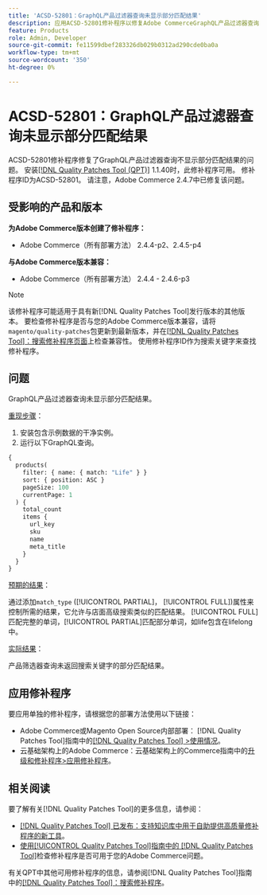 ```yaml
---
title: 'ACSD-52801：GraphQL产品过滤器查询未显示部分匹配结果'
description: 应用ACSD-52801修补程序以修复Adobe CommerceGraphQL产品过滤器查询未显示部分匹配结果的问题。
feature: Products
role: Admin, Developer
source-git-commit: fe11599dbef283326db029b0312ad290cde0ba0a
workflow-type: tm+mt
source-wordcount: '350'
ht-degree: 0%

---
```


# ACSD-52801：GraphQL产品过滤器查询未显示部分匹配结果

ACSD-52801修补程序修复了GraphQL产品过滤器查询不显示部分匹配结果的问题。 安装[[!DNL Quality Patches Tool (QPT)]](https://experienceleague.adobe.com/en/docs/commerce-knowledge-base/kb/announcements/commerce-announcements/magento-quality-patches-released-new-tool-to-self-serve-quality-patches) 1.1.40时，此修补程序可用。 修补程序ID为ACSD-52801。 请注意，Adobe Commerce 2.4.7中已修复该问题。

## 受影响的产品和版本

**为Adobe Commerce版本创建了修补程序：**

* Adobe Commerce（所有部署方法） 2.4.4-p2、2.4.5-p4

**与Adobe Commerce版本兼容：**

* Adobe Commerce（所有部署方法） 2.4.4 - 2.4.6-p3

>[!NOTE]
>
>该修补程序可能适用于具有新[!DNL Quality Patches Tool]发行版本的其他版本。 要检查修补程序是否与您的Adobe Commerce版本兼容，请将`magento/quality-patches`包更新到最新版本，并在[[!DNL Quality Patches Tool]：搜索修补程序页面](https://experienceleague.adobe.com/tools/commerce-quality-patches/index.html)上检查兼容性。 使用修补程序ID作为搜索关键字来查找修补程序。

## 问题

GraphQL产品过滤器查询未显示部分匹配结果。

<u>重现步骤</u>：

1. 安装包含示例数据的干净实例。
1. 运行以下GraphQL查询。

```GraphQL
{
  products(
    filter: { name: { match: "Life" } }
    sort: { position: ASC }
    pageSize: 100
    currentPage: 1
  ) {
    total_count
    items {
      url_key
      sku
      name
      meta_title
    }
  }
}
```

<u>预期的结果</u>：

通过添加`match_type` ([!UICONTROL PARTIAL]， [!UICONTROL FULL])属性来控制所需的结果，它允许与店面高级搜索类似的匹配结果。 [!UICONTROL FULL]匹配完整的单词，[!UICONTROL PARTIAL]匹配部分单词，如life包含在lifelong中。

<u>实际结果</u>：

产品筛选器查询未返回搜索关键字的部分匹配结果。

## 应用修补程序

要应用单独的修补程序，请根据您的部署方法使用以下链接：

* Adobe Commerce或Magento Open Source内部部署： [!DNL Quality Patches Tool]指南中的[[!DNL Quality Patches Tool] >使用情况](/help/tools/quality-patches-tool/usage.md)。
* 云基础架构上的Adobe Commerce：云基础架构上的Commerce指南中的[升级和修补程序>应用修补程序](https://experienceleague.adobe.com/docs/commerce-cloud-service/user-guide/develop/upgrade/apply-patches.html)。

## 相关阅读

要了解有关[!DNL Quality Patches Tool]的更多信息，请参阅：

* [[!DNL Quality Patches Tool] 已发布：支持知识库中用于自助提供高质量修补程序的新工具](https://experienceleague.adobe.com/en/docs/commerce-knowledge-base/kb/announcements/commerce-announcements/magento-quality-patches-released-new-tool-to-self-serve-quality-patches)。
* [使用[!UICONTROL Quality Patches Tool]指南中的 [!DNL Quality Patches Tool]](/help/tools/quality-patches-tool/patches-available-in-qpt/check-patch-for-magento-issue-with-magento-quality-patches.md)检查修补程序是否可用于您的Adobe Commerce问题。


有关QPT中其他可用修补程序的信息，请参阅[!DNL Quality Patches Tool]指南中的[[!DNL Quality Patches Tool]：搜索修补程序](https://experienceleague.adobe.com/tools/commerce-quality-patches/index.html)。

